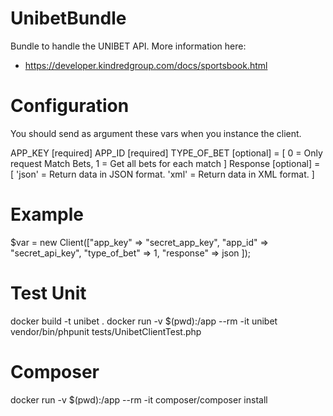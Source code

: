 # UnibetBundle

Bundle to handle the UNIBET API. More information here:
   - https://developer.kindredgroup.com/docs/sportsbook.html

# Configuration

You should send as argument these vars when you instance the client.


APP_KEY [required]
APP_ID [required]
TYPE_OF_BET [optional] =
            [ 0 = Only request Match Bets,
              1 = Get all bets for each match
            ]
Response [optional] =
            [ 'json' = Return data in JSON format.
              'xml' = Return data in XML format.
            ]

# Example

$var = new Client(["app_key" => "secret_app_key",
                   "app_id" => "secret_api_key",
                   "type_of_bet" => 1,
                   "response" => json
                    ]);



# Test Unit
docker build -t unibet .
docker run -v $(pwd):/app --rm -it unibet vendor/bin/phpunit tests/UnibetClientTest.php

# Composer
docker run -v $(pwd):/app --rm -it composer/composer install
